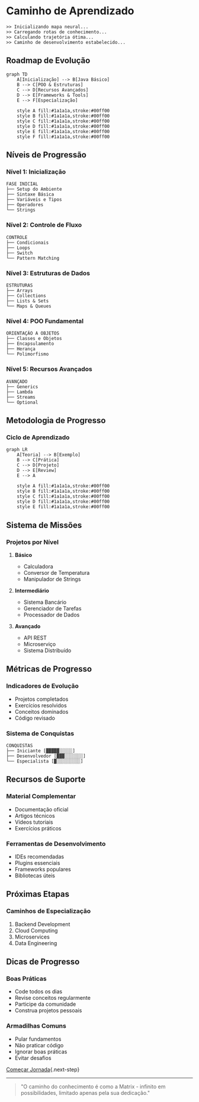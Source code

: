 # Caminho de Aprendizado

```ascii
>> Inicializando mapa neural...
>> Carregando rotas de conhecimento...
>> Calculando trajetória ótima...
>> Caminho de desenvolvimento estabelecido...
```

## Roadmap de Evolução

```mermaid
graph TD
    A[Inicialização] --> B[Java Básico]
    B --> C[POO & Estruturas]
    C --> D[Recursos Avançados]
    D --> E[Frameworks & Tools]
    E --> F[Especialização]
    
    style A fill:#1a1a1a,stroke:#00ff00
    style B fill:#1a1a1a,stroke:#00ff00
    style C fill:#1a1a1a,stroke:#00ff00
    style D fill:#1a1a1a,stroke:#00ff00
    style E fill:#1a1a1a,stroke:#00ff00
    style F fill:#1a1a1a,stroke:#00ff00
```

## Níveis de Progressão

### Nível 1: Inicialização
```ascii
FASE INICIAL
├── Setup do Ambiente
├── Sintaxe Básica
├── Variáveis e Tipos
├── Operadores
└── Strings
```

### Nível 2: Controle de Fluxo
```ascii
CONTROLE
├── Condicionais
├── Loops
├── Switch
└── Pattern Matching
```

### Nível 3: Estruturas de Dados
```ascii
ESTRUTURAS
├── Arrays
├── Collections
├── Lists & Sets
└── Maps & Queues
```

### Nível 4: POO Fundamental
```ascii
ORIENTAÇÃO A OBJETOS
├── Classes e Objetos
├── Encapsulamento
├── Herança
└── Polimorfismo
```

### Nível 5: Recursos Avançados
```ascii
AVANÇADO
├── Generics
├── Lambda
├── Streams
└── Optional
```

## Metodologia de Progresso

### Ciclo de Aprendizado
```mermaid
graph LR
    A[Teoria] --> B[Exemplo]
    B --> C[Prática]
    C --> D[Projeto]
    D --> E[Review]
    E --> A
    
    style A fill:#1a1a1a,stroke:#00ff00
    style B fill:#1a1a1a,stroke:#00ff00
    style C fill:#1a1a1a,stroke:#00ff00
    style D fill:#1a1a1a,stroke:#00ff00
    style E fill:#1a1a1a,stroke:#00ff00
```

## Sistema de Missões

### Projetos por Nível
1. **Básico**
   - Calculadora
   - Conversor de Temperatura
   - Manipulador de Strings

2. **Intermediário**
   - Sistema Bancário
   - Gerenciador de Tarefas
   - Processador de Dados

3. **Avançado**
   - API REST
   - Microserviço
   - Sistema Distribuído

## Métricas de Progresso

### Indicadores de Evolução
- Projetos completados
- Exercícios resolvidos
- Conceitos dominados
- Código revisado

### Sistema de Conquistas
```ascii
CONQUISTAS
├── Iniciante [▓▓▓▓▓░░░░░]
├── Desenvolvedor [▓▓▓░░░░░░░]
└── Especialista [▓░░░░░░░░░]
```

## Recursos de Suporte

### Material Complementar
- Documentação oficial
- Artigos técnicos
- Vídeos tutoriais
- Exercícios práticos

### Ferramentas de Desenvolvimento
- IDEs recomendadas
- Plugins essenciais
- Frameworks populares
- Bibliotecas úteis

## Próximas Etapas

### Caminhos de Especialização
1. Backend Development
2. Cloud Computing
3. Microservices
4. Data Engineering

## Dicas de Progresso

### Boas Práticas
- Code todos os dias
- Revise conceitos regularmente
- Participe da comunidade
- Construa projetos pessoais

### Armadilhas Comuns
- Pular fundamentos
- Não praticar código
- Ignorar boas práticas
- Evitar desafios

[Começar Jornada](java-basics.md){.next-step}

---

> "O caminho do conhecimento é como a Matrix - infinito em possibilidades, limitado apenas pela sua dedicação."